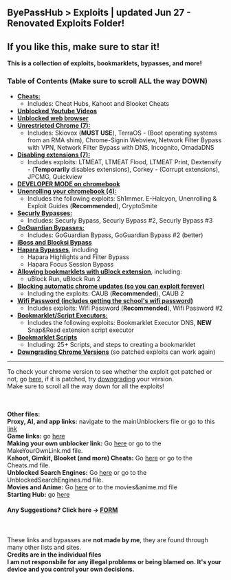 ## ByePassHub > Exploits | updated Jun 27 - Renovated Exploits Folder!
## If you like this, make sure to star it!
**This is a collection of exploits, bookmarklets, bypasses, and more!** <br>

### Table of Contents (Make sure to scroll ALL the way DOWN)
  * [**Cheats:**](https://github.com/wea-f/ByePassHub/blob/main/Exploits/Kahoot%2C%20Blooket%20Cheats%20%20.md)
      - Includes: Cheat Hubs, Kahoot and Blooket Cheats
  * [**Unblocked Youtube Videos**](https://github.com/wea-f/ByePassHub/blob/main/Exploits/YouTube%20Unblocked%20%20.md)
  * [**Unblocked web browser**](https://github.com/wea-f/ByePassHub/blob/main/Exploits/Microsoft%20VM%20%20.md)
  * [**Unrestricted Chrome (7):**](https://github.com/wea-f/ByePassHub/blob/main/Exploits/Unrestricted%20Chrome%20%20.md)
     - Includes: Skiovox (**MUST USE**), TerraOS - (Boot operating systems from an RMA shim), Chrome-Signin Webview, Network Filter Bypass with VPN, Network Filter Bypass with DNS, Incognito, OmadaDNS
  * [**Disabling extensions (7):**](https://github.com/wea-f/ByePassHub/blob/main/Exploits/Disable%20Extensions%20%20.md)
     - Includes exploits: LTMEAT, LTMEAT Flood, LTMEAT Print, Dextensify - (**Temporarily** disables extensions), Corkey - (Corrupt extensions), JPCMG, Quickview
  * [**DEVELOPER MODE on chromebook**](https://github.com/wea-f/ByePassHub/blob/main/Exploits/Developer%20Mode%20%20%20.md)
  * [**Unenrolling your chromebook (4):**](https://github.com/wea-f/ByePassHub/blob/main/Exploits/Unenrolling%20Your%20Device%20%20%20.md)
     - Includes the following exploits: Sh1mmer. E-Halcyon, Unenrolling & Exploit Guides (**Recommended**), CryptoSmite
  * [**Securly Bypasses:**](https://github.com/wea-f/ByePassHub/blob/main/Exploits/Securly%20Bypasses%20%20%20.md)
     - Includes: Securly Bypass, Securly Bypass #2, Securly Bypass #3
  * [**GoGuardian Bypasses:**](https://github.com/wea-f/ByePassHub/blob/main/Exploits/GoGuardian%20Bypasses%20%20.md)
     - Includes: GoGuardian Bypass, GoGuardian Bypass #2 (better)
  * [**iBoss and Blocksi Bypass**](https://github.com/wea-f/ByePassHub/blob/main/Exploits/iBoss%20and%20Blocksi%20Bypass%20%20%20.md)
  * [**Hapara Bypasses**](https://github.com/wea-f/ByePassHub/blob/main/Exploits/Hapara%20Bypasses%20%20.md), including
     - Hapara Highlights and Filter Bypass
     - Hapara Focus Session Bypass
  * [**Allowing bookmarklets with uBlock extension**](https://github.com/wea-f/ByePassHub/blob/main/Exploits/uBlock%20Run%20%20.md), including:
     - uBlock Run, uBlock Run 2 
  * [**Blocking automatic chrome updates (so you can exploit forever)**](https://github.com/wea-f/ByePassHub/blob/main/Exploits/Block%20Chrome%20Updates%20%20.md)
     - Including the exploits: CAUB (**Recommended**), CAUB 2
  * [**Wifi Password (includes getting the school's wifi password)**](https://github.com/wea-f/ByePassHub/blob/main/Exploits/Wifi%20Password%20%20%20.md)
     - Includes exploits: Wifi Password (**Recommended**), Wifi Password #2
  * [**Bookmarklet/Script Executors:**](https://github.com/wea-f/ByePassHub/blob/main/Exploits/Script%20Executors%20%20.md)
     - Includes the following exploits: Bookmarklet Executor DNS, **NEW** Snap&Read extension script executor
  *  [**Bookmarklet Scripts**](https://github.com/wea-f/ByePassHub/tree/main/Exploits/Bookmarklets)
     - Including: 25+ Scripts, and steps to creating a bookmarklet
  * [**Downgrading Chrome Versions**](https://github.com/wea-f/ByePassHub/blob/main/Exploits/Downgrading.md) (so patched exploits can work again)
---
To check your chrome version to see whether the exploit got patched or not, go [here](chrome://settings/help), if it is patched, try [downgrading](https://github.com/wea-f/ByePassHub/blob/main/Exploits/Downgrading.md) your version. <br>
Make sure to scroll all the way down for all the exploits! <br>

<br> <br>
**Other files:** <br>
**Proxy, AI, and app links:** navigate to the mainUnblockers file or go to this [link](https://github.com/wea-f/ByePassHub/blob/main/mainUnblockers.md) <br>
**Game links:** go [here](https://github.com/wea-f/ByePassHub/blob/main/Games.md) <br>
**Making your own unblocker link:** Go [here](https://github.com/wea-f/ByePassHub/blob/main/MakeYourOwnLink.md) or go to the MakeYourOwnLink.md file. <br>
**Kahoot, Gimkit, Blooket (and more) Cheats:** Go [here](https://github.com/wea-f/ByePassHub//blob/main/Cheats.md) or go to the Cheats.md file. <br>
**Unblocked Search Engines:** Go [here](https://github.com/wea-f/ByePassHub/blob/main/UnblockedSearchEngines.md) or go to the UnblockedSearchEngines.md file. <br>
**Movies and Anime:** Go [here](https://github.com/wea-f/ByePassHub/blob/main/Movies%26Anime.md) or to the movies&anime.md file <br>
**Starting Hub:** go [here](https://github.com/wea-f/ByePassHub/README.md) <br>

#### Any Suggestions? Click here -> [FORM](https://forms.gle/FaHsGQxFTnZ6uSvn9) <br>

<br> <br>
These links and bypasses are **not made by me**, they are found through many other lists and sites. <br>**Credits are in the individual files** <br>
**I am not responsbile for any illegal problems or being blamed on. It's your device and you control your own decisions.**
